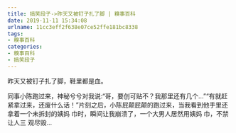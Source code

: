 ```yaml
---
title: 搞笑段子->昨天又被钉子扎了脚 | 糗事百科
date: 2019-11-11 15:34:08
urlname: 11cc3eff2f638e07ce52ffe181bc8338
tags: 
- 糗事百科
categories:
- 糗事百科
- 搞笑段子
---
```

昨天又被钉子扎了脚，鞋里都是血。

同事小陈跑过来，神秘兮兮对我说:“哥，要创可贴不？我那里还有几个…”“有就赶紧拿过来，还废什么话！”片刻之后，小陈屁颠屁颠的跑过来，当我看到他手里还拿着一个未拆封的姨妈 巾时，瞬间让我崩溃了，一个大男人居然用姨妈 巾，不禁让人三 观尽毁…


